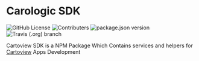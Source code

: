 # Carologic SDK

![GitHub License](https://img.shields.io/github/license/cartologic/sdk.svg)
![Contributers](https://img.shields.io/github/contributors/cartologic/sdk.svg)
![package.json version](https://img.shields.io/github/package-json/v/cartologic/sdk.svg)
![Travis (.org) branch](https://img.shields.io/travis/cartologic/sdk/master.svg)

Cartoview SDK is a NPM Package Which Contains services and helpers for [Cartoview](https://github.com/cartologic/cartoview/tree/cartoview2) Apps Development
